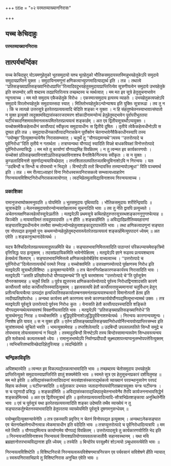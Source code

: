 +++
title = "०२ परमतव्याख्याननिरासः"

+++


## यच्च केचिदाहुः

**परमतव्याख्याननिरासः**

## **तात्पर्यचर्न्दिका**

यच्च केचिदाहुर् योऽयमणुहेतुको भूतसमुदायो यश्च भूतहेतुको भौतिकसमुदायस्तस्मिन्नुभयहेतुकेऽपि समुदाये समुदायप्राप्तिर्न युक्ता । समुदायिनामणूनां क्षणिकत्वाभ्युपगमादित्याद्यार्थ इति । तन्न । तथात्वे ‘‘प्रतिसङ्ख्याप्रतिसङ्ख्यानिरोधाप्राप्ति’’रित्यादिवदुभयहेतुसमुदायाप्राप्तिरित्येव सूत्रणीयत्वेन समुदाये उभयहेतुके इति सप्तम्योर् अपि शब्दस्य तदप्राप्तिरित्यत्र तच्छब्दस्य च व्यर्थत्वात् । मम मत इव सूत्रे हेतुसूचनाभावेन न्यूनत्वाच्च । मम मते समुदाय एकैकहेतुके विरोधः । एकस्मात्समुदाय इत्यस्य व्याहतेः । उभयहेतुकत्वपक्षेऽपि समुदाये विरलोभयहेतुके समुदायस्सदा स्यात् । मिलितोभयहेतुकेऽन्योन्याश्रय इति युक्तिः सूत्रारूढा । तव तु न । किं च त्वत्पक्षे उत्तरसूत्रे इतरेतरप्रत्ययत्वादि चेदिति शङ्का न युक्ता । न हि संहंतुश्चेतनस्याभावात्संघातो न युक्त इत्युक्ते त्वदुक्तमविद्यासंस्कारजरामरण शोकादीनामन्योन्यं हेतुहेतुमद्भावेन पूर्वापरीभूततया घटीयंत्रवदनिशमावर्तमानत्वरूपमितरेतरप्रत्ययत्वं शङ्कार्हम् । अत एव द्वितीयसूत्रार्थोऽप्ययुक्तः । यच्चोक्तमेकैकहेत्वधीनं कार्योत्पादं स्वीकृत्य समुदायाधीनः स द्वितीये दूषितः । तृतीये त्वेकैकहेत्वधीनोऽपि स दूष्यत इति तन्न । समुदायाधीनकार्योत्पादनिरासकेन पूर्वोक्तेन चेतनाभावेनैवैकैकाधीनस्यापि तस्य ‘‘पयोम्बुव’’दित्युक्तन्यायेनैव निराससम्भवात् । चतुर्थे तु ‘‘यौगपद्यमन्यथे’’त्यस्य ‘‘उत्तरोत्पादे च पूर्वनिरोधा’’दिति तृतीये न गतार्थता । तत्राप्यन्यथा यौगपद्यं स्यादिति विपक्षे बाधकविवक्षां विनोत्तरोत्पादे पूर्वनिरोधस्यासिद्धेः । मम मते तु कार्याणां यौगपद्यमिह विवक्षितम् । न तु त्वन्मत इव कार्यकारणयोः । यच्चोक्तं प्रतिसङ्ख्याविनाशोऽप्रतिसङ्ख्याविनाशश्च वैनाशिकैर्निरन्वयः स्वीकृतः । स न युक्तः । कुण्डलादिविनाशे सुवर्णाद्यन्वयाविच्छेदात् । तप्तशिलातलपतितजलबिन्दुविनाशोऽपि न निरन्वयः । यतः ‘‘उदबिन्दौ च सिन्धौ च तोयभावो न भिद्यते । विनष्टेऽपि ततो बिन्दावस्ति तस्यान्वयोऽम्बुधा’’ विति पञ्चमार्थ इति । तन्न । मम रीत्याऽध्याहारं विना निरोधस्वरूपनिरासकत्वे सम्भवत्यध्याहारेण निरन्वयत्वविशिष्टनिरोधनिरासकत्वायोगात् । त्वदभिप्रेतमूलाविद्याविनाशस्य निरन्वयत्वाच्च ।

### **प्रकाशिका**

रामानुजभाष्योक्तमनुवदति ॥ योयमिति ॥ भूतसमुदायः पृथिव्यादिः । भौतिकसमुदायः शरीरेन्द्रियादिः ॥ सूत्रारूढेति ॥ मेलनसमुदाययोरन्योन्यसापेक्षत्वस्य सूचनादिति भावः ॥ तव तु नेति द्वावपि प्रत्युच्यते । अचेतनत्वक्षणिकत्वहेत्वोस्सूत्रेऽप्रतीतेः । मतद्वयेऽपि प्रथमसूत्रे कथितहेतुरुत्तरसूत्रस्थशङ्काननुगुणश्चेत्याह ॥ किञ्चेति ॥ मायावादिमतं तावदुपपादयति ॥ न हीति ॥ शङ्कार्हमिति ॥ अविद्यादिप्रतीतिव्यवहाराणां सङ्घातसिद्ध्यधीनत्वेन तस्यैवा सम्भवेऽन्योन्यहेतुत्वशङ्कादूरापास्तेति भावः । तथा क्षणिकत्वादणूनां सङ्घात एव नोपपद्यत इत्युक्ते पुनः कथमन्योन्यहेतुहेतुमद्भावरूपेतरेतरप्रत्ययत्वं शङ्कार्हमित्युपपादनं ध्येयम् ॥ अत एवेति ॥ शङ्कानुत्थानादेवेत्यर्थः ।

यदत्र कैश्चिदितरेतरप्रत्ययत्वादुपपन्नमिति चेन्न । सङ्घातभावानिमित्तत्वादिति पाठान्तरं परिकल्प्यायमेवाकृत्रिमो वृत्तिसिद्धः पाठ इत्युक्तम् । तदसांप्रदायिकमिति भावेनोपेक्षितम् । मतद्वयेऽपि ज्ञाने रूढस्य प्रत्ययशब्दस्य हेत्वर्थत्वं क्लिष्टम् । सङ्घातभावानिमित्तत्वे क्षणिकत्वहेतोर्बहिरेव वाच्यत्वाच्च । ‘‘उत्तरोत्पादे च पूर्वनिरोधा’’दित्येतत्तात्पर्यार्थं परमते निराह ॥ यच्चोक्तमिति ॥ उत्तरक्षणस्योत्पादे पूर्वक्षणस्य निरोध इति मतद्वयेऽपि सूत्रार्थोऽविशिष्टः ॥ इत्युक्तन्यायेनेति ॥ तत्र चेतननिरपेक्षकारणककार्यस्य निरासादिति भावः । मतद्वयेऽपि ‘‘असति प्रतिज्ञोपरोधो यौगपद्यमन्यथे’’ति सूत्रे चरमांशस्य ‘‘उत्तरोत्पादे चे’’ति पूर्वसूत्रेण पौनरुक्तयमाह ॥ चतुर्थे त्विति ॥ पूर्वत्र ह्युत्तरस्य क्षणिककार्यस्योत्पादे पूर्वस्य निरोधाद्विनाशादसति कारणे कार्योत्पत्तौ सर्वदा कार्योत्पत्तिस्स्यादित्युक्तम् । इहत्वसत्यपि हेतौ कार्योत्पत्तावुच्यमानायां चतुर्विधान् हेतून् प्रतीत्यचित्यचैत्या उत्पद्यंत इत्यधिपतिसहकार्यालम्बनसमनंतरप्रत्ययाश्चत्वारो विमानोत्पत्तौ हेतव इति त्वदीयप्रतिज्ञोपरोधः । अन्यथा कार्यस्य क्षणे कारणस्य सत्त्वे कारणकार्ययोर्यौगपद्यमित्युभाभ्यामर्थ उक्तः । तत्र मतद्वयेऽपि पूर्वसूत्रे उत्तरोत्पादे पूर्वस्य निरोधः कुतः । येनासति हेतौ कार्योत्पादस्स्यादिति शङ्किते यौगपद्यमन्यथेत्यस्यावश्यं विवक्षणीयत्वादिति भावः । मतद्वयेऽपि ‘‘प्रतिसङ्ख्याप्रतिसङ्ख्यानिरोधे’’ति सूत्रार्थमनूद्य निराह ॥ यच्चोक्तमिति ॥ बुद्धिपूर्वविनाशोऽबुद्धिपूर्वविनाशश्चेत्यर्थः । निरन्वयः कारणान्वयशून्यः । निश्शेष इति यावत् ॥ स न युक्त इति ॥ एतेन प्रतिसङ्ख्याप्रतिसङ्ख्यानिरोधयोर्निरन्वययोरप्राप्तिरसम्भव इति सूत्रांशस्यार्थः सूचितो भवति । भामत्युक्तमेवाह ॥ तप्तशिलेत्यादि ॥ उदबिन्दौ उपलतलपतिते सिन्धौ समुद्रे च तोयभावस् तोयत्वसामान्यं न भिद्यते । तस्मादुदबिन्दौ विनष्टेऽपि तस्य बिन्दोस्सामान्यरूपेण सिन्धावस्त्यन्वय इति श्लोकार्थः कल्पतरूक्तो ध्येयः । रामानुजभाष्येऽपि निर्वाणप्रदीपादौ सूक्ष्मदशापत्त्याप्यनुलम्भोपपत्तेरित्युक्तम् । व्यभिचरितश्चाविच्छेदादिहेतुरित्याह ॥ त्वदभिप्रेतेति ॥

### **चन्द्रिकाविवृतिः**

अपिशब्दस्येति ॥ त्वन्मत इव विकल्पद्योतकत्वाभावादिति भावः ॥ तच्छब्दस्य चेतोसमुदाय उभयहेतुके प्राप्तिरित्युक्ते समुदायस्याप्राप्तिरिति ज्ञातुं शक्यमेवेति भावः ॥ स्वमते सूत्र एव हेतुसूचनाप्रकारं दर्शयितुमाह ॥ मम मते इवेति ॥ अविद्यासंस्कारेत्यादिपदानां रूपसंज्ञासंस्काराद्यर्थकत्वे व्याख्यानं परग्रन्थानुसारेण परपदं विहाय कर्तव्यम् ॥ घटीयन्त्रवदिति ॥ वर्तुलाकार उभयतः जलादानोपाययोगिताम्रपात्रयुक्तः यन्त्रः घटीयन्त्रः । स च पट्टणादौ प्रसिद्धः ॥ शङ्कार्हमिति ॥ अविद्यासंस्काराद्यधिष्ठातृचेतनाभावेनैव तैरपि कार्यजननाभावसिद्धेर्न शङ्कार्हमित्यर्थः ॥ अत एव द्वितीयसूत्रार्थ इति ॥ इतरेतरप्रत्ययत्वादित्यादि-सौत्राभिप्रेतशङ्काया अनुत्थितेर्नेति भावः ॥ एवं च पूर्वसूत्रं यथा इतरेतरप्रत्ययत्त्वादिति शङ्का उदेष्यति तथैव व्याख्येयं न तु सङ्घातकर्तुश्चेतनस्याभावादिति हेतुपरतया व्याख्येयमिति पूर्वसूत्रे दूषणमनुसन्धेयम् ॥

पयोम्बुवदित्युक्तन्यायेनेति ॥ तत्र एकस्यापि प्रवृत्तिर् न चेतनं विनोपपद्यत इत्युक्तम् । अन्यथाऽनेकसङ्घात एव चेतनापेक्षामेनाधीनत्वान्न त्वेकमात्राधीन इति वदेदिति भावः ॥ तत्राप्युत्तरोत्पादे च पूर्वनिरोधादित्यत्रापि ॥ मम मते त्विति ॥ यौगपद्यमित्यत्र कार्याणामेव यौगपद्यं विवक्षितम् । उत्तरोत्पादसूत्रे तु कार्यकारणयोरिति भेद इति ॥ निरन्वयजातिविनाशस्य निरन्वयत्वं विनाशप्रतियोगावयवतत्सजातीयैः सहानवस्थानम् । यथा मयि ब्रह्मज्ञानोत्तरभाव्यविद्यानाश इति ध्येयम् ॥ तस्येति ॥ बिन्दोरेव परसूक्ष्मैरं शोऽन्वयो ऽम्बुधावस्त्येवेति भावः ॥

निरन्वयत्वविशिष्टेति ॥ विशिष्टनिरासे निरन्वयत्वरूपविशेषणमात्रनिरसन एव पर्यवसानं सविशेषणे हीति न्यायात् ॥ स्वरूपनिरासाभिप्राये तु विशिष्टनिरास अनुचित एवेति भावः ॥


